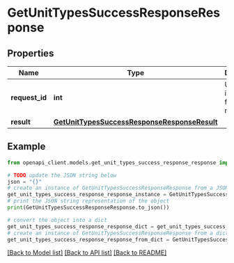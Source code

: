 # GetUnitTypesSuccessResponseResponse


## Properties

Name | Type | Description | Notes
------------ | ------------- | ------------- | -------------
**request_id** | **int** | Unique identifier for the request | 
**result** | [**GetUnitTypesSuccessResponseResponseResult**](GetUnitTypesSuccessResponseResponseResult.md) |  | 

## Example

```python
from openapi_client.models.get_unit_types_success_response_response import GetUnitTypesSuccessResponseResponse

# TODO update the JSON string below
json = "{}"
# create an instance of GetUnitTypesSuccessResponseResponse from a JSON string
get_unit_types_success_response_response_instance = GetUnitTypesSuccessResponseResponse.from_json(json)
# print the JSON string representation of the object
print(GetUnitTypesSuccessResponseResponse.to_json())

# convert the object into a dict
get_unit_types_success_response_response_dict = get_unit_types_success_response_response_instance.to_dict()
# create an instance of GetUnitTypesSuccessResponseResponse from a dict
get_unit_types_success_response_response_from_dict = GetUnitTypesSuccessResponseResponse.from_dict(get_unit_types_success_response_response_dict)
```
[[Back to Model list]](../README.md#documentation-for-models) [[Back to API list]](../README.md#documentation-for-api-endpoints) [[Back to README]](../README.md)


